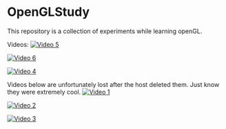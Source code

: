 # OpenGLStudy
This repository is a collection of experiments while learning openGL.

Videos:
[![Video 5](https://i.imgur.com/UdfzZv3.png)](https://www.youtube.com/watch?v=NLA07dXQc9Y&feature=youtu.be)

[![Video 6](https://i.imgur.com/6TeQ05h.png)](https://www.youtube.com/watch?v=HJncr1Dkbq0)

[![Video 4](https://i.imgur.com/Do3uVzd.png)](https://streamable.com/sp58w)

Videos below are unfortunately lost after the host deleted them. Just know they were extremely cool.
[![Video 1](https://i.imgur.com/3YTtKpq.png)](https://streamable.com/h47mp)

[![Video 2](https://i.imgur.com/kKemRzX.png)](https://streamable.com/xaxff)

[![Video 3](https://i.imgur.com/3OjUIfk.png)](https://streamable.com/m9hro)
